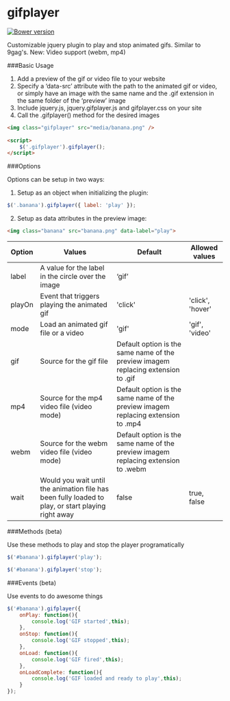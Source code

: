 gifplayer
===========
[![Bower version](https://badge.fury.io/bo/jquery.gifplayer.svg)](http://badge.fury.io/bo/jquery.gifplayer)

Customizable jquery plugin to play and stop animated gifs. Similar to 9gag's.
New: Video support (webm, mp4)

###Basic Usage

1. Add a preview of the gif or video file to your website
2. Specify a ‘data-src’ attribute with the path to the animated gif or video, or simply have an image with the same name and the .gif extension in the same folder of the ‘preview’ image
3. Include jquery.js, jquery.gifplayer.js and gifplayer.css on your site
4. Call the .gifplayer() method for the desired images

```html
<img class="gifplayer" src="media/banana.png" />
 
<script>
	$('.gifplayer').gifplayer();
</script>
```

###Options

Options can be setup in two ways: 
1. Setup as an object when initializing the plugin: 
```javascript
$('.banana').gifplayer({ label: 'play' });
```

2. Setup as data attributes in the preview image: 
```html
<img class="banana" src="banana.png" data-label="play">
```

Option	|Values	|Default | Allowed values
--- | --- | --- | ---
label	| A value for the label in the circle over the image	|‘gif’ |
playOn	| Event that triggers playing the animated gif	|'click' | 'click', 'hover'
mode | Load an animated gif file or a video | 'gif' | 'gif', 'video'
gif | Source for the gif file | Default option is the same name of the preview imagem replacing extension to .gif |
mp4 | Source for the mp4 video file (video mode)| Default option is the same name of the preview imagem replacing extension to .mp4 |
webm | Source for the webm video file (video mode)| Default option is the same name of the preview imagem replacing extension to .webm |
wait | Would you wait until the animation file has been fully loaded to play, or start playing right away | false | true, false

###Methods (beta)

Use these methods to play and stop the player programatically 

```javascript
$('#banana').gifplayer('play');
```

```javascript
$('#banana').gifplayer('stop');
```

###Events (beta)

Use events to do awesome things 

```javascript
$('#banana').gifplayer({
    onPlay: function(){
        console.log('GIF started',this);
    },
    onStop: function(){
        console.log('GIF stopped',this);
    },
    onLoad: function(){
        console.log('GIF fired',this);
    },
    onLoadComplete: function(){
        console.log('GIF loaded and ready to play',this);
    }
});
```
